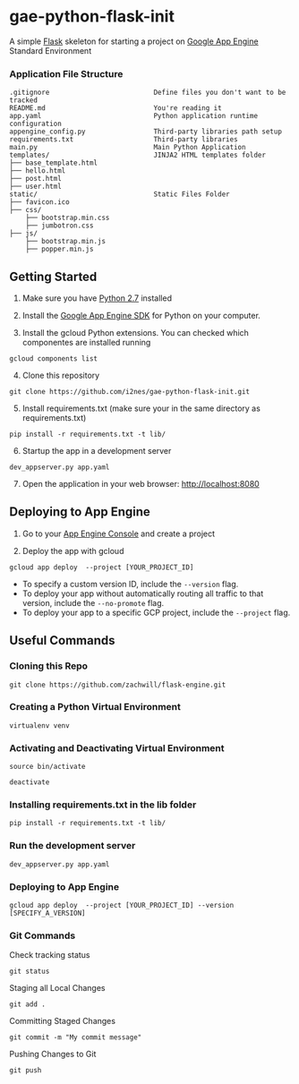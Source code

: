 # gae-python-flask-init

A simple [Flask](http://flask.pocoo.org/) skeleton for starting a project on [Google App Engine](http://appengine.google.com/) Standard Environment

### Application File Structure
```
.gitignore                          Define files you don't want to be tracked
README.md                           You're reading it
app.yaml                            Python application runtime configuration
appengine_config.py                 Third-party libraries path setup
requirements.txt                    Third-party libraries
main.py                             Main Python Application
templates/                          JINJA2 HTML templates folder
├── base_template.html
├── hello.html
├── post.html
├── user.html
static/                             Static Files Folder
├── favicon.ico
├── css/
    ├── bootstrap.min.css
    ├── jumbotron.css
├── js/
    ├── bootstrap.min.js
    ├── popper.min.js
```

## Getting Started

1. Make sure you have [Python 2.7](https://www.python.org/downloads/) installed

2. Install the [Google App Engine SDK](https://cloud.google.com/appengine/downloads) for Python on your computer.

3. Install the gcloud Python extensions. You can checked which componentes are installed running
```
gcloud components list
```

4. Clone this repository
```
git clone https://github.com/i2nes/gae-python-flask-init.git
```

5. Install requirements.txt (make sure your in the same directory as requirements.txt)
```
pip install -r requirements.txt -t lib/
```

6. Startup the app in a development server
```
dev_appserver.py app.yaml
```

7. Open the application in your web browser: [http://localhost:8080](http://localhost:8080)

## Deploying to App Engine

1. Go to your [App Engine Console](https://console.cloud.google.com/appengine) and create a project

2. Deploy the app with gcloud
```
gcloud app deploy  --project [YOUR_PROJECT_ID]
```

- To specify a custom version ID, include the ```--version``` flag.
- To deploy your app without automatically routing all traffic to that version, include the ```--no-promote``` flag.
- To deploy your app to a specific GCP project, include the ```--project``` flag.

## Useful Commands

### Cloning this Repo

    git clone https://github.com/zachwill/flask-engine.git

### Creating a Python Virtual Environment

    virtualenv venv

### Activating and Deactivating Virtual Environment

    source bin/activate

    deactivate

### Installing requirements.txt in the lib folder

    pip install -r requirements.txt -t lib/

### Run the development server

    dev_appserver.py app.yaml

### Deploying to App Engine

    gcloud app deploy  --project [YOUR_PROJECT_ID] --version [SPECIFY_A_VERSION]

### Git Commands

Check tracking status

    git status

Staging all Local Changes

    git add .

Committing Staged Changes

    git commit -m "My commit message"

Pushing Changes to Git

    git push
